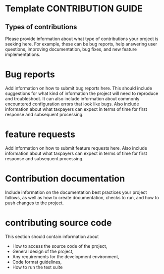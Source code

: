 # Template CONTRIBUTION GUIDE
## Types of contributions
Please provide information about what type of contributions your project is seeking here. For example, these can be bug reports, help answering user questions, improving documentation, bug fixes, and new feature implementations.
# Bug reports

Add information on how to submit bug reports here. This should include suggestions for what kind of information the project will need to reproduce and troubleshoot. It can also include information about commonly encountered configuration errors that look like bugs.
Also include information about what taxpayers can expect in terms of time for first response and subsequent processing.

# feature requests

Add information on how to submit feature requests here. Also include information about what taxpayers can expect in terms of time for first response and subsequent processing.

# Contribution documentation

Include information on the documentation best practices your project follows, as well as how to create documentation, checks to run, and how to push changes to the project.
# contributing source code

This section should contain information about
- How to access the source code of the project,
- General design of the project,
- Any requirements for the development environment,
- Code format guidelines,
- How to run the test suite